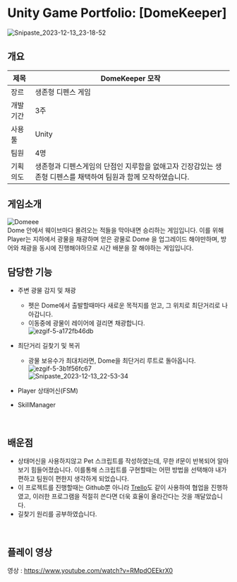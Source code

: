 # Unity Game Portfolio: [DomeKeeper] 
![Snipaste_2023-12-13_23-18-52](https://github.com/21jae/DomeKeeper/assets/90013449/32891ce8-d2d4-4a34-bef4-1c2d85f51705) </br>

## 개요
제목 | DomeKeeper 모작 
------------ | ------------- 
장르 | 생존형 디펜스 게임
개발 기간 | 3주
사용 툴 | Unity
팀원 | 4명
기획 의도 | 생존형과 디펜스게임의 단점인 지루함을 없애고자 긴장감있는 생존형 디펜스를 채택하여 팀원과 함께 모작하였습니다.</br>

## 게임소개
![Domeee](https://github.com/21jae/DomeKeeper/assets/90013449/5a608277-ad74-4a4c-b306-8306d1cb4f44) </br>
Dome 안에서 웨이브마다 몰려오는 적들을 막아내면 승리하는 게임입니다. 이를 위해 Player는 지하에서 광물을 채광하며 얻은 광물로
Dome 을 업그레이드 해야만하며, 방어와 채광을 동시에 진행해야하므로 시간 배분을 잘 해야하는 게임입니다.
</br>



## 담당한 기능
* 주변 광물 감지 및 채광
  * 펫은 Dome에서 출발할때마다 새로운 목적지를 얻고, 그 위치로 최단거리로 나아갑니다.
  * 이동중에 광물이 레이어에 걸리면 채광합니다. </br>
  ![ezgif-5-a172fb46db](https://github.com/21jae/DomeKeeper/assets/90013449/c053abf6-e661-441d-8a30-362b57695f23) </br>
  
* 최단거리 길찾기 및 복귀 </br>
  * 광물 보유수가 최대치라면, Dome을 최단거리 루트로 돌아옵니다. </br>
  ![ezgif-5-3b1f56fc67](https://github.com/21jae/DomeKeeper/assets/90013449/f134b0de-4742-454b-849e-094c3ea848a7) </br>
  ![Snipaste_2023-12-13_22-53-34](https://github.com/21jae/DomeKeeper/assets/90013449/878f2562-46b8-4e5e-b520-5f95e02b588f) </br>
* Player 상태머신(FSM)
* SkillManager
</br>

## 배운점
* 상태머신을 사용하지않고 Pet 스크립트를 작성하였는데, 무한 if문이 반복되어 알아보기 힘들어졌습니다. 이를통해 스크립트를 구현할때는 어떤 방법을 선택해야 내가 편하고 팀원이 편한지 생각하게 되었습니다.
* 이 프로젝트를 진행할때는 Github뿐 아니라 [Trello](https://trello.com/b/QUnailvm/domekeeper)도 같이 사용하여 협업을 진행하였고, 이러한 프로그램을 적절히 쓴다면 더욱 효율이 올라간다는 것을 깨달았습니다.
* 길찾기 원리를 공부하였습니다.
</br>

## 플레이 영상
영상 : https://www.youtube.com/watch?v=RMpdOEEkrX0






